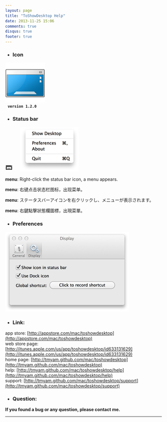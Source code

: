 ```yaml
---
layout: page
title: "ToShowDesktop Help"
date: 2013-11-25 15:06
comments: true
disqus: true
footer: true
---
```

* ### Icon
![icon](/mac/toshowdesktop/icon.png)   
&nbsp;&nbsp;**`version 1.2.0`** 

* ### Status bar
![icon](/mac/toshowdesktop/help_bar.png)  &nbsp;&nbsp;&nbsp;&nbsp; ![icon](/mac/toshowdesktop/help_bar_menu.png)

**menu**: Right-click the status bar icon, a menu appears.   

**menu**: 右键点击状态栏图标，出现菜单。

**menu**: ステータスバーアイコンを右クリックし、メニューが表示されます。

**menu**: 右鍵點擊狀態欄圖標，出現菜單。

* ### Preferences
![icon](/mac/toshowdesktop/help_preferences.png)

* ### Link:

app store: [http://appstore.com/mac/toshowdesktop](http://appstore.com/mac/toshowdesktop)   
web store page: [http://itunes.apple.com/us/app/toshowdesktop/id633131629](http://itunes.apple.com/us/app/toshowdesktop/id633131629)   
home page: [http://tmyam.github.com/mac/toshowdesktop](http://tmyam.github.com/mac/toshowdesktop)  
help: [http://tmyam.github.com/mac/toshowdesktop/help](http://tmyam.github.com/mac/toshowdesktop/help)   
support: [http://tmyam.github.com/mac/toshowdesktop/support](http://tmyam.github.com/mac/toshowdesktop/support)


* ### Question:

**If you found a bug or any question, please contact me.**

***